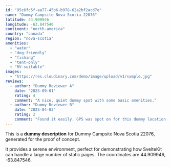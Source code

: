 ```yaml
---
id: "95c6fc5f-aa77-45b6-b978-62a2bf2acd7e"
name: "Dummy Campsite Nova Scotia 22076"
latitude: 44.909946
longitude: -63.847546
continent: "north-america"
country: "canada"
region: "nova-scotia"
amenities:
  - "water"
  - "dog-friendly"
  - "fishing"
  - "tent-only"
  - "RV-suitable"
images:
  - "https://res.cloudinary.com/demo/image/upload/v1/sample.jpg"
reviews:
  - author: "Dummy Reviewer A"
    date: "2025-09-01"
    rating: 4
    comment: "A nice, quiet dummy spot with some basic amenities."
  - author: "Dummy Reviewer B"
    date: "2025-04-03"
    rating: 2
    comment: "Found it easily. GPS was spot on for this dummy location."
---
```


This is a **dummy description** for Dummy Campsite Nova Scotia 22076, generated for the proof of concept.

It provides a serene environment, perfect for demonstrating how SvelteKit can handle a large number of static pages. The coordinates are 44.909946, -63.847546.
